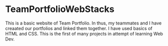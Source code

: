 # TeamPortfolioWebStacks

This is a basic website of Team Portfolio. In thus, my teammates and I have creaated our portfolios and linked them together.
I have used basics of HTML and CSS. This is the first of many projects in attempt of learning Web Dev.
